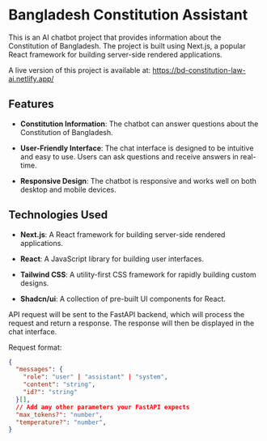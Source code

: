 # Bangladesh Constitution Assistant
This is an AI chatbot project that provides information about the Constitution of Bangladesh. The project is built using Next.js, a popular React framework for building server-side rendered applications.

A live version of this project is available at: https://bd-constitution-law-ai.netlify.app/

## Features

- **Constitution Information**: The chatbot can answer questions about the Constitution of Bangladesh.

- **User-Friendly Interface**: The chat interface is designed to be intuitive and easy to use. Users can ask questions and receive answers in real-time.

- **Responsive Design**: The chatbot is responsive and works well on both desktop and mobile devices.

## Technologies Used

- **Next.js**: A React framework for building server-side rendered applications.

- **React**: A JavaScript library for building user interfaces.

- **Tailwind CSS**: A utility-first CSS framework for rapidly building custom designs.

- **Shadcn/ui**: A collection of pre-built UI components for React.


API request will be sent to the FastAPI backend, which will process the request and return a response. The response will then be displayed in the chat interface.

Request format:
```json
{
  "messages": {
    "role": "user" | "assistant" | "system",
    "content": "string",
    "id?": "string"
  }[],
  // Add any other parameters your FastAPI expects
  "max_tokens?": "number",
  "temperature?": "number",
}

